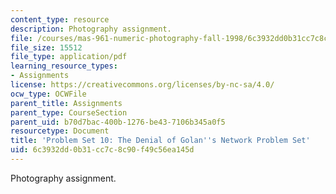 ```yaml
---
content_type: resource
description: Photography assignment.
file: /courses/mas-961-numeric-photography-fall-1998/6c3932dd0b31cc7c8c90f49c56ea145d_ps10.pdf
file_size: 15512
file_type: application/pdf
learning_resource_types:
- Assignments
license: https://creativecommons.org/licenses/by-nc-sa/4.0/
ocw_type: OCWFile
parent_title: Assignments
parent_type: CourseSection
parent_uid: b70d7bac-400b-1276-be43-7106b345a0f5
resourcetype: Document
title: 'Problem Set 10: The Denial of Golan''s Network Problem Set'
uid: 6c3932dd-0b31-cc7c-8c90-f49c56ea145d
---
```

Photography assignment.